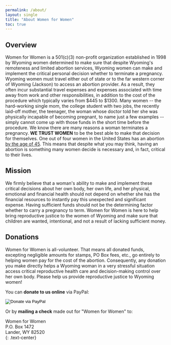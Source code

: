 ```yaml
---
permalink: /about/
layout: single
title: "About Women for Women"
toc: true
---
```


## Overview

Women for Women is a 501(c)(3) non-profit organization established in
1998 by Wyoming women determined to make sure that despite Wyoming's
remoteness and limited abortion services, Wyoming women can make and
implement the critical personal decision whether to terminate a
pregnancy. Wyoming women must travel either out of state or to the far
western corner of Wyoming (Jackson) to access an abortion provider. As
a result, they often incur substantial travel expenses and expenses
associated with time away from work and other responsibilities, in
addition to the cost of the procedure which typically varies from $445
to $1300. Many women -- the hard-working single mom, the college
student with two jobs, the recently laid-off mother, the teenager, the
woman whose doctor told her she was physically incapable of becoming
pregnant, to name just a few examples -- simply cannot come up with
those funds in the short time before the procedure. We know there are
many reasons a woman terminates a pregnancy. **WE TRUST WOMEN** to be
the best able to make that decision for themselves. One out of four
women in the United States has an abortion [by the age of
45](https://www.guttmacher.org/fact-sheet/induced-abortion-united-states). This
means that despite what you may think, having an abortion is something
many women decide is necessary and, in fact, critical to their lives.

## Mission

We firmly believe that a woman's ability to make and implement these
critical decisions about her own body, her own life, and her physical,
emotional and financial health should not depend on whether she has
the financial resources to instantly pay this unexpected and
significant expense. Having sufficient funds should not be the
determining factor whether to carry a pregnancy to term. Women for
Women is here to help bring reproductive justice to the women of
Wyoming and make sure that children are wanted, intentional, and not a
result of lacking sufficient money.

## Donations

Women for Women is all-volunteer. That means all donated funds,
excepting negligible amounts for stamps, PO Box fees, etc., go
entirely to helping women pay for the cost of the
abortion. Consequently, any donation you make directly helps a Wyoming
woman in a very stressful situation access critical reproductive
health care and decision-making control over her own body. Please help
us provide reproductive justice to Wyoming women!

You can **donate to us online** via PayPal:

<div class="text-center">
  <form class="donation_form" action="https://www.paypal.com/cgi-bin/webscr"
        method="post" target="_top">
    <input type="hidden" name="cmd" value="_s-xclick">
    <input type="hidden" name="hosted_button_id" value="Q57G3Q73CJNML">
    <input type="image" src="https://www.paypalobjects.com/en_US/i/btn/btn_donateCC_LG.gif"
           border="0" name="submit" alt="Donate via PayPal">
  </form>
</div>

Or by **mailing a check** made out for "Women for Women" to:

Women for Women  
P.O. Box 1472  
Lander, WY 82520  
{: .text-center}
